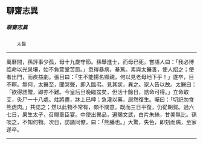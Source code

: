

## 聊齋志異

##### 聊齋志異
　　`太醫`

* * *

萬曆間，孫評事少孤，母十九歲守節。孫舉進士，而母已死。嘗語人曰：「我必博誥命以光泉壤，始不負萱堂苦節。」忽得暴病，綦篤。素與太醫善，使人招之；使者出門，而疾益劇。張目曰：「生不能揚名顯親，何以見老母地下乎！」遂卒，目不瞑。無何，太醫至，聞哭聲，即入臨弔。見其狀，異之。家人告以故。太醫曰：「欲得誥贈，即亦不難。今皇后旦晚臨盆矣，但活十餘日，誥命可得。」立命取艾，灸尸一十八處。炷將盡，牀上已呻；急灌以藥，居然復生。囑曰：「切記勿食熊虎肉。」共誌之；然以此物不常有，頗不關意。既而三日平復，仍從朝賀。過六七日，果生太子，召賜羣臣宴。中使出異品，遍賜文武，白片朱絲，甘美無比。孫啖之，不知何物。次日，訪諸同僚，曰：「熊膰也。」大驚，失色，即刻而病，至家遂卒。

* * *

